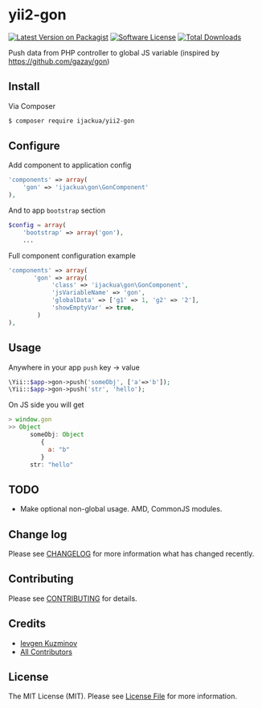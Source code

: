 # yii2-gon

[![Latest Version on Packagist][ico-version]][link-packagist]
[![Software License][ico-license]](LICENSE.md)
[![Total Downloads][ico-downloads]][link-downloads]

Push data from PHP controller to global JS variable (inspired by https://github.com/gazay/gon)

## Install

Via Composer

```bash
$ composer require ijackua/yii2-gon
```

## Configure
Add component to application config
```php
'components' => array(
    'gon' => 'ijackua\gon\GonComponent'
),
```
And to app `bootstrap` section
```php
$config = array(
    'bootstrap' => array('gon'),
    ...
```


Full component configuration example
```php
'components' => array(
       'gon' => array(
            'class' => 'ijackua\gon\GonComponent',
            'jsVariableName' => 'gon',
            'globalData' => ['g1' => 1, 'g2' => '2'],
            'showEmptyVar' => true,
        )
),
```



## Usage

Anywhere in your app `push` key -> value

```php
\Yii::$app->gon->push('someObj', ['a'=>'b']);
\Yii::$app->gon->push('str', 'hello');
```

On JS side you will get
```js
> window.gon
>> Object
      someObj: Object
         {
           a: "b"
         }
      str: "hello"
```


## TODO

* Make optional non-global usage. AMD, CommonJS modules.

## Change log

Please see [CHANGELOG](CHANGELOG.md) for more information what has changed recently.

## Contributing

Please see [CONTRIBUTING](CONTRIBUTING.md) for details.

## Credits

- [Ievgen Kuzminov][link-author]
- [All Contributors][link-contributors]

## License

The MIT License (MIT). Please see [License File](LICENSE.md) for more information.

[ico-version]: https://img.shields.io/packagist/v/ijackua/gon.svg?style=flat-square
[ico-license]: https://img.shields.io/badge/license-MIT-brightgreen.svg?style=flat-square
[ico-downloads]: https://img.shields.io/packagist/dt/ijackua/gon.svg?style=flat-square

[link-packagist]: https://packagist.org/packages/ijackua/yii2-gon
[link-downloads]: https://packagist.org/packages/ijackua/yii2-gon
[link-author]: https://github.com/iJackUA
[link-contributors]: ../../contributors
